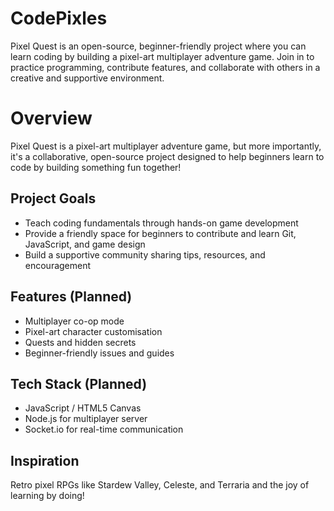 # CodePixles
Pixel Quest is an open-source, beginner-friendly project where you can learn coding by building a pixel-art multiplayer adventure game. Join in to practice programming, contribute features, and collaborate with others in a creative and supportive environment.

# Overview

Pixel Quest is a pixel-art multiplayer adventure game, but more importantly, it's a collaborative, open-source project designed to help beginners learn to code by building something fun together!

## Project Goals

- Teach coding fundamentals through hands-on game development
- Provide a friendly space for beginners to contribute and learn Git, JavaScript, and game design
- Build a supportive community sharing tips, resources, and encouragement

## Features (Planned)
- Multiplayer co-op mode
- Pixel-art character customisation
- Quests and hidden secrets
- Beginner-friendly issues and guides

## Tech Stack (Planned)
- JavaScript / HTML5 Canvas
- Node.js for multiplayer server
- Socket.io for real-time communication

## Inspiration
Retro pixel RPGs like Stardew Valley, Celeste, and Terraria and the joy of learning by doing!

